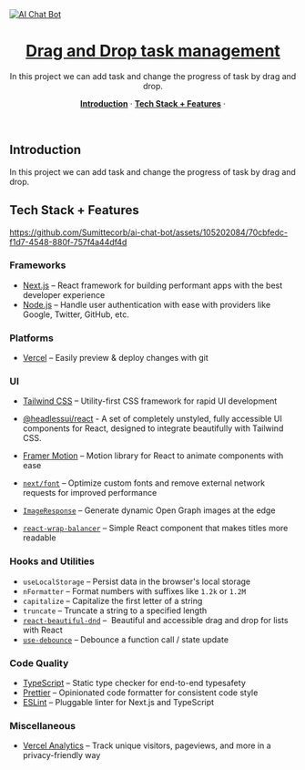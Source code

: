<a href="https://aichatbot-web.vercel.app/">
  <img alt="AI Chat Bot" src="https://github.com/Sumittecorb/ai-chat-bot/blob/main/public/drag-n-drop.png">
  <h1 align="center">Drag and Drop task management</h1>
</a>

<p align="center">
 In this project we can add task and change the progress of task by drag and drop.
</p>






<p align="center">
  <a href="#introduction"><strong>Introduction</strong></a> ·
  <a href="#tech-stack--features"><strong>Tech Stack + Features</strong></a> ·
</p>
<br/>

## Introduction

In this project we can add task and change the progress of task by drag and drop.



 ## Tech Stack + Features



https://github.com/Sumittecorb/ai-chat-bot/assets/105202084/70cbfedc-f1d7-4548-880f-757f4a44df4d



### Frameworks

- [Next.js](https://nextjs.org/) – React framework for building performant apps with the best developer experience
- [Node.js](https://authjs.dev/) – Handle user authentication with ease with providers like Google, Twitter, GitHub, etc.



### Platforms

- [Vercel](https://vercel.com/) – Easily preview & deploy changes with git

### UI

- [Tailwind CSS](https://tailwindcss.com/) – Utility-first CSS framework for rapid UI development

- [@headlessui/react](https://www.npmjs.com/package/@headlessui/react) - A set of completely unstyled, fully accessible UI components for React, designed to integrate beautifully with Tailwind CSS.

- [Framer Motion](https://framer.com/motion) – Motion library for React to animate components with ease

- [`next/font`](https://nextjs.org/docs/basic-features/font-optimization) – Optimize custom fonts and remove external network requests for improved performance
- [`ImageResponse`](https://beta.nextjs.org/docs/api-reference/image-response) – Generate dynamic Open Graph images at the edge
- [`react-wrap-balancer`](https://github.com/shuding/react-wrap-balancer) – Simple React component that makes titles more readable

### Hooks and Utilities

- `useLocalStorage` – Persist data in the browser's local storage
- `nFormatter` – Format numbers with suffixes like `1.2k` or `1.2M`
- `capitalize` – Capitalize the first letter of a string
- `truncate` – Truncate a string to a specified length
- [`react-beautiful-dnd`](https://www.npmjs.com/package/react-beautiful-dnd) –  Beautiful and accessible drag and drop for lists with React
- [`use-debounce`](https://www.npmjs.com/package/use-debounce) – Debounce a function call / state update

### Code Quality

- [TypeScript](https://www.typescriptlang.org/) – Static type checker for end-to-end typesafety
- [Prettier](https://prettier.io/) – Opinionated code formatter for consistent code style
- [ESLint](https://eslint.org/) – Pluggable linter for Next.js and TypeScript

### Miscellaneous

- [Vercel Analytics](https://vercel.com/analytics) – Track unique visitors, pageviews, and more in a privacy-friendly way

